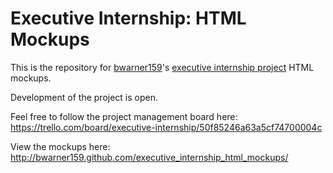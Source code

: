 Executive Internship: HTML Mockups
==================================

This is the repository for [bwarner159](https://github.com/bwarner159)'s [executive internship project](https://github.com/bwarner159/executive_internship) HTML mockups.

Development of the project is open. 

Feel free to follow the project management board here: https://trello.com/board/executive-internship/50f85246a63a5cf74700004c

View the mockups here: http://bwarner159.github.com/executive_internship_html_mockups/
